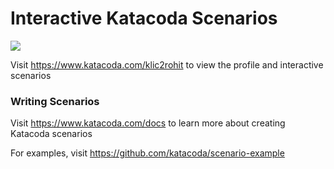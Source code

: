 # Interactive Katacoda Scenarios

[![](http://shields.katacoda.com/katacoda/klic2rohit/count.svg)](https://www.katacoda.com/klic2rohit "Get your profile on Katacoda.com")

Visit https://www.katacoda.com/klic2rohit to view the profile and interactive scenarios

### Writing Scenarios
Visit https://www.katacoda.com/docs to learn more about creating Katacoda scenarios

For examples, visit https://github.com/katacoda/scenario-example
